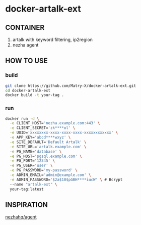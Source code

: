 # docker-artalk-ext

## CONTAINER

1. artalk with keyword filtering, ip2region
2. nezha agent

## HOW TO USE

### build

```bash
git clone https://github.com/Matry-X/docker-artalk-ext.git
cd docker-artalk-ext
docker build -t your-tag .
```

### run

```bash
docker run -d \
  -e CLIENT_HOST='nezha.example.com:443' \
  -e CLIENT_SECRET='zk****ol' \
  -e UUID='xxxxxxxx-xxxx-xxxx-xxxx-xxxxxxxxxxxx' \
  -e APP_KEY='abcd****wxyz' \
  -e SITE_DEFAULT='Default Artalk' \
  -e SITE_URL='artalk.example.com' \
  -e PG_NAME='database' \
  -e PG_HOST='pgsql.example.com' \
  -e PG_PORT='12345' \
  -e PG_USER='user' \
  -e PG_PASSWORD='my-password' \
  -e ADMIN_EMAIL='admin@example.com' \
  -e ADMIN_PASSWORD='$2a$10$pGBH****iucW' \ # Bcrypt
  --name "artalk-ext" \
  your-tag:latest
```

## INSPIRATION
 
[nezhahq/agent](https://github.com/nezhahq/agent)  
